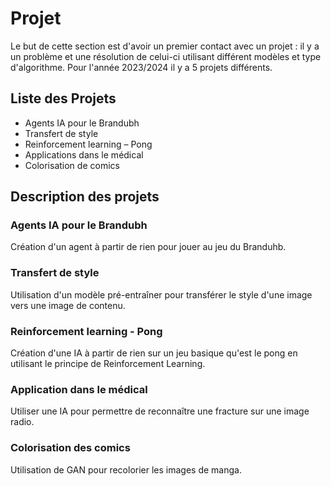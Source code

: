 # Projet
Le but de cette section est d'avoir un premier contact avec un projet : il y a un problème et une résolution de celui-ci utilisant différent modèles et type d'algorithme. 
Pour l'année 2023/2024 il y a 5 projets différents.

## Liste des Projets
- Agents IA pour le Brandubh
- Transfert de style
- Reinforcement learning – Pong
- Applications dans le médical
- Colorisation de comics

## Description des projets 

### Agents IA pour le Brandubh
Création d'un agent à partir de rien pour jouer au jeu du Branduhb.

### Transfert de style
Utilisation d'un modèle pré-entraîner pour transférer le style d'une image vers une image de contenu.

### Reinforcement learning - Pong 
Création d'une IA à partir de rien sur un jeu basique qu'est le pong en utilisant le principe de Reinforcement Learning.

### Application dans le médical 
Utiliser une IA pour permettre de reconnaître une fracture sur une image radio.

### Colorisation des comics 
Utilisation de GAN pour recolorier les images de manga.
